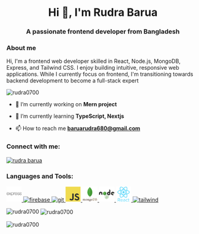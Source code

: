 <h1 align="center">Hi 👋, I'm Rudra Barua</h1>
<h3 align="center">A passionate frontend developer from Bangladesh</h3>
<h3 align="left">About me</h3>
<p align="left">Hi, I'm a frontend web developer skilled in React, Node.js, MongoDB, Express, and Tailwind CSS. I enjoy building intuitive, responsive web applications. While I currently focus on frontend, I'm transitioning towards backend development to become a full-stack expert</p>

<p align="left"> <img src="https://komarev.com/ghpvc/?username=rudra0700&label=Profile%20views&color=0e75b6&style=flat" alt="rudra0700" /> </p>

- 🔭 I’m currently working on **Mern project**

- 🌱 I’m currently learning **TypeScript, Nextjs**

- 📫 How to reach me **baruarudra680@gmail.com**

<h3 align="left">Connect with me:</h3>
<p align="left">
<a href="https://fb.com/rudra barua" target="blank"><img align="center" src="https://raw.githubusercontent.com/rahuldkjain/github-profile-readme-generator/master/src/images/icons/Social/facebook.svg" alt="rudra barua" height="30" width="40" /></a>
</p>

<h3 align="left">Languages and Tools:</h3>
<p align="left"> <a href="https://expressjs.com" target="_blank" rel="noreferrer"> <img src="https://raw.githubusercontent.com/devicons/devicon/master/icons/express/express-original-wordmark.svg" alt="express" width="40" height="40" style="color:white;"/> </a> <a href="https://firebase.google.com/" target="_blank" rel="noreferrer"> <img src="https://www.vectorlogo.zone/logos/firebase/firebase-icon.svg" alt="firebase" width="40" height="40"/> </a> <a href="https://git-scm.com/" target="_blank" rel="noreferrer"> <img src="https://www.vectorlogo.zone/logos/git-scm/git-scm-icon.svg" alt="git" width="40" height="40"/> </a> <a href="https://developer.mozilla.org/en-US/docs/Web/JavaScript" target="_blank" rel="noreferrer"> <img src="https://raw.githubusercontent.com/devicons/devicon/master/icons/javascript/javascript-original.svg" alt="javascript" width="40" height="40"/> </a> <a href="https://www.mongodb.com/" target="_blank" rel="noreferrer"> <img src="https://raw.githubusercontent.com/devicons/devicon/master/icons/mongodb/mongodb-original-wordmark.svg" alt="mongodb" width="40" height="40"/> </a> <a href="https://nodejs.org" target="_blank" rel="noreferrer"> <img src="https://raw.githubusercontent.com/devicons/devicon/master/icons/nodejs/nodejs-original-wordmark.svg" alt="nodejs" width="40" height="40"/> </a> <a href="https://reactjs.org/" target="_blank" rel="noreferrer"> <img src="https://raw.githubusercontent.com/devicons/devicon/master/icons/react/react-original-wordmark.svg" alt="react" width="40" height="40"/> </a> <a href="https://tailwindcss.com/" target="_blank" rel="noreferrer"> <img src="https://www.vectorlogo.zone/logos/tailwindcss/tailwindcss-icon.svg" alt="tailwind" width="40" height="40"/> </a> </p>

<p><img align="left" src="https://github-readme-stats.vercel.app/api/top-langs?username=rudra0700&show_icons=true&locale=en&layout=compact" alt="rudra0700" /></p>

<p>&nbsp;<img align="center" src="https://github-readme-stats.vercel.app/api?username=rudra0700&show_icons=true&locale=en" alt="rudra0700" /></p>

<p><img align="center" src="https://github-readme-streak-stats.herokuapp.com/?user=rudra0700&" alt="rudra0700" /></p>

